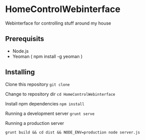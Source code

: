 HomeControlWebinterface
=======================

Webinterface for controlling stuff around my house

## Prerequisits

- Node.js
- Yeoman ( npm install -g yeoman )

## Installing

Clone this repository
```git clone```

Change to repository dir
```cd HomeControlWebinterface```

Install npm dependencies
```npm install```

Running a development server
```grunt serve```

Running a production server

```grunt build && cd dist && NODE_ENV=production node server.js```
